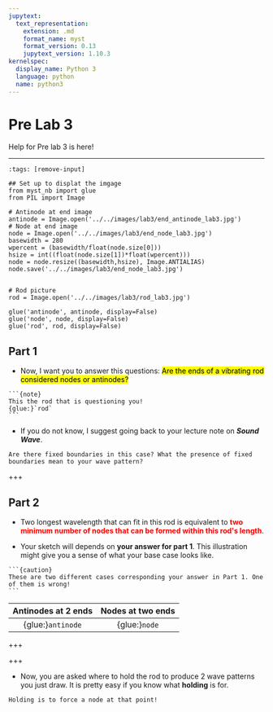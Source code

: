 ```yaml
---
jupytext:
  text_representation:
    extension: .md
    format_name: myst
    format_version: 0.13
    jupytext_version: 1.10.3
kernelspec:
  display_name: Python 3
  language: python
  name: python3
---
```


# Pre Lab 3

Help for Pre lab 3 is here!

___


```{code-cell} ipython3
:tags: [remove-input]

## Set up to displat the imgage
from myst_nb import glue
from PIL import Image

# Antinode at end image
antinode = Image.open('../../images/lab3/end_antinode_lab3.jpg')
# Node at end image
node = Image.open('../../images/lab3/end_node_lab3.jpg')
basewidth = 280
wpercent = (basewidth/float(node.size[0]))
hsize = int((float(node.size[1])*float(wpercent)))
node = node.resize((basewidth,hsize), Image.ANTIALIAS)
node.save('../../images/lab3/end_node_lab3.jpg')


# Rod picture
rod = Image.open('../../images/lab3/rod_lab3.jpg')

glue('antinode', antinode, display=False)
glue('node', node, display=False)
glue('rod', rod, display=False)
```

## Part 1

- Now, I want you to answer this questions: <mark>Are the ends of a vibrating rod considered nodes or antinodes?</mark>

````{margin}
```{note}
This the rod that is questioning you!
{glue:}`rod`
```
````

- If you do not know, I suggest going back to your lecture note on ***Sound Wave***.


```{tip}
Are there fixed boundaries in this case? What the presence of fixed boundaries mean to your wave pattern?
```

+++

## Part 2

- Two longest wavelength that can fit in this rod is equivalent to <font color='red'><b>two minimum number of nodes that can be formed within this rod's length</b></font>.

- Your sketch will depends on **your answer for part 1**. This illustration might give you a sense of what your base case looks like.

````{margin}
```{caution}
These are two different cases corresponding your answer in Part 1. One of them is wrong!
```
````

|Antinodes at 2 ends|Nodes at two ends|
|:---:|:---:|
|{glue:}`antinode`|{glue:}`node`|

+++



+++

- Now, you are asked where to hold the rod to produce 2 wave patterns you just draw. It is pretty easy if you know what **holding** is for.

```{tip}
Holding is to force a node at that point!
```
